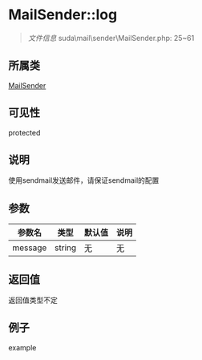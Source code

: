# MailSender::log

> *文件信息* suda\mail\sender\MailSender.php: 25~61
## 所属类 

[MailSender](../MailSender.md)

## 可见性

  protected  
## 说明

使用sendmail发送邮件，请保证sendmail的配置

## 参数

 
| 参数名 | 类型 | 默认值 | 说明 |
|--------|-----|-------|-------|
 | message |  string | 无 | 无 |
## 返回值
返回值类型不定
## 例子

example